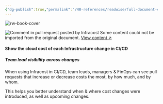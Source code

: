 ```yaml
---
{"dg-publish":true,"permalink":"/40-references/readwise/full-document-contents/cloud-cost-estimates-for-terraform-in-pull-requests/","tags":["rw/articles"]}
---
```


![rw-book-cover](https://www.infracost.io/img/social-image.png)

![Comment in pull request posted by Infracost](https://www.infracost.io/img/screenshots/pr-step-2.png)
Some content could not be imported from the original document. [View content ↗](https://www.youtube.com/embed/DDi6GE9RIik) 

#### Show the cloud cost of each Infrastructure change in CI/CD

##### Team lead visibility across changes

When using Infracost in CI/CD, team leads, managers & FinOps can see pull requests that increase or decrease costs the most, by how much, and by whom.

This helps you better understand when & where cost changes were introduced, as well as upcoming changes.
